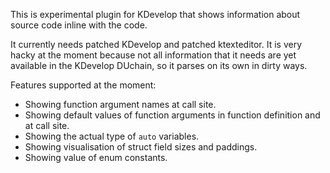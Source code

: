 This is experimental plugin for KDevelop that shows information about source code inline with the code.

It currently needs patched KDevelop and patched ktexteditor. It is very hacky at the moment because not all information that it needs are yet available in the KDevelop DUchain, so it parses on its own in dirty ways.

Features supported at the moment:

 * Showing function argument names at call site.
 * Showing default values of function arguments in function definition and at call site.
 * Showing the actual type of `auto` variables.
 * Showing visualisation of struct field sizes and paddings.
 * Showing value of enum constants.
